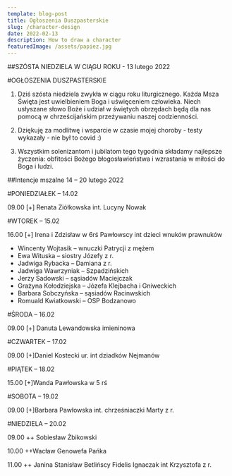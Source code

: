 ```yaml
---
template: blog-post
title: Ogłoszenia Duszpasterskie
slug: /character-design
date: 2022-02-13
description: How to draw a character
featuredImage: /assets/papiez.jpg
---
```


##SZÓSTA NIEDZIELA W CIĄGU ROKU - 13 lutego 2022                     

#OGŁOSZENIA DUSZPASTERSKIE

1. Dziś szósta niedziela zwykła w ciągu roku liturgicznego. Każda Msza Święta jest uwielbieniem Boga i uświęceniem człowieka. Niech usłyszane słowo Boże i udział w świętych obrzędach będą dla nas pomocą w chrześcijańskim przeżywaniu naszej codzienności. 

2. Dziękuję za modlitwę i wsparcie w czasie mojej choroby - testy wykazały - nie był to covid :)

3. Wszystkim solenizantom i jubilatom tego tygodnia składamy najlepsze życzenia: obfitości Bożego błogosławieństwa i wzrastania w miłości do Boga i ludzi. 


##Intencje mszalne 14 – 20 lutego 2022

#PONIEDZIAŁEK – 14.02

09.00 [+]  Renata Ziółkowska int. Lucyny Nowak

#WTOREK – 15.02

16.00  [+] Irena i Zdzisław w 6rś Pawłowscy int dzieci wnuków prawnuków
+ Wincenty Wojtasik – wnuczki Patrycji z mężem
+ Ewa Wituska – siostry Józefy z r. 
+ Jadwiga Rybacka – Damiana z r. 
+ Jadwiga Wawrzyniak – Szpadzińskich 
+ Jerzy Sadowski – sąsiadów Maciejczak 
+ Grażyna Kołodziejska – Józefa Klejbacha i Gniweckich
+ Barbara Sobczyńska – sąsiadów Racinwskich
+ Romuald Kwiatkowski – OSP Bodzanowo

#ŚRODA – 16.02

09.00 [+] Danuta Lewandowska imieninowa

#CZWARTEK – 17.02

09.00 [+]Daniel Kostecki ur. int dziadków Nejmanów

#PIĄTEK – 18.02

15.00 [+]Wanda Pawłowska w 5 rś

#SOBOTA – 19.02

09.00 [+]Barbara Pawłowska int. chrześniaczki Marty z r.

#NIEDZIELA – 20.02

09.00 ++ Sobiesław Żbikowski

10.00 ++Wacław Genowefa Pańka 

11.00 ++ Janina Stanisław Betlińscy Fidelis Ignaczak int Krzysztofa z r. 
